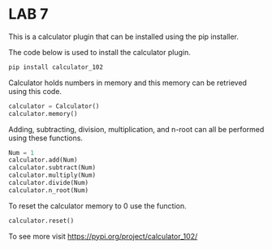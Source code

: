 # LAB 7

This is a calculator plugin that can be installed using the pip installer. 

The code below is used to install the calculator plugin.

```python
pip install calculator_102
```

Calculator holds numbers in memory and this memory can be retrieved using this code.

```python
calculator = Calculator()
calculator.memory()
```

Adding, subtracting, division, multiplication, and n-root can all be performed using these functions.

```python
Num = 1
calculator.add(Num)
calculator.subtract(Num)
calculator.multiply(Num)
calculator.divide(Num)
calculator.n_root(Num)
```

To reset the calculator memory to 0 use the function.

```python
calculator.reset()
```

To see more visit https://pypi.org/project/calculator_102/
